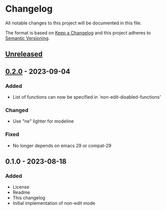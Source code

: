 # Changelog
All notable changes to this project will be documented in this file.

The format is based on [Keep a Changelog](http://keepachangelog.com/en/1.0.0/)
and this project adheres to [Semantic Versioning](http://semver.org/spec/v2.0.0.html).

## [Unreleased]

## [0.2.0] - 2023-09-04
### Added
- List of functions can now be specified in `non-edit-disabled-functions'

### Changed
- Use "ne" lighter for modeline

### Fixed
- No longer depends on emacs 29 or compat-29

## 0.1.0 - 2023-08-18
### Added
- License
- Readme
- This changelog
- Initial implementation of non-edit mode

[Unreleased]: https://github.com/aragaer/runner/compare/v0.2.0...HEAD
[0.2.0]: https://github.com/aragaer/runner/compare/v0.1.0...v0.2.0
